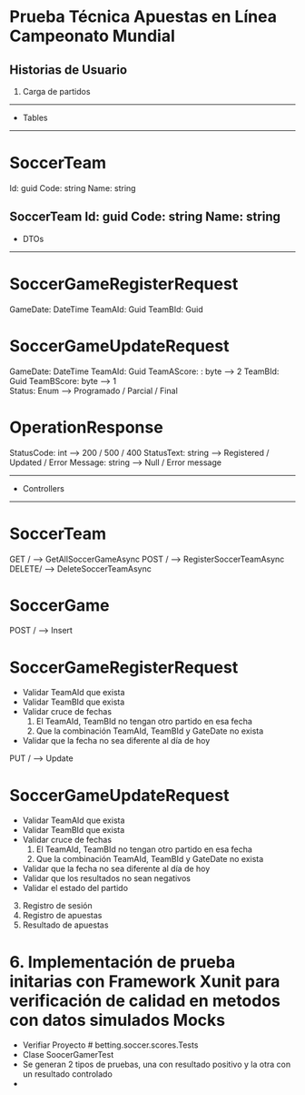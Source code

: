 # Prueba Técnica Apuestas en Línea Campeonato Mundial

## Historias de Usuario

1. Carga de partidos
  -----------------
- Tables
-----------------
# SoccerTeam
  Id: guid
  Code: string
  Name: string

SoccerTeam
  Id: guid
  Code: string
  Name: string
-----------------
- DTOs
-----------------
# SoccerGameRegisterRequest
  GameDate: DateTime
  TeamAId: Guid
  TeamBId: Guid

# SoccerGameUpdateRequest
  GameDate: DateTime
  TeamAId: Guid
  TeamAScore: : byte --> 2
  TeamBId: Guid
  TeamBScore: byte   --> 1  
  Status: Enum       --> Programado / Parcial / Final

# OperationResponse
  StatusCode: int    --> 200 / 500 / 400
  StatusText: string --> Registered / Updated / Error
  Message: string    --> Null / Error message

-----------------
- Controllers
-----------------
# SoccerTeam
GET / --> GetAllSoccerGameAsync
POST / --> RegisterSoccerTeamAsync
DELETE/ --> DeleteSoccerTeamAsync

# SoccerGame
POST / --> Insert
  # SoccerGameRegisterRequest
  * Validar TeamAId que exista
  * Validar TeamBId que exista
  * Validar cruce de fechas
    1. El TeamAId, TeamBId no tengan otro partido en esa fecha
    2. Que la combinación TeamAId, TeamBId y GateDate no exista
  * Validar que la fecha no sea diferente al día de hoy

PUT / --> Update
  # SoccerGameUpdateRequest
  * Validar TeamAId que exista
  * Validar TeamBId que exista
  * Validar cruce de fechas
    1. El TeamAId, TeamBId no tengan otro partido en esa fecha
    2. Que la combinación TeamAId, TeamBId y GateDate no exista
  * Validar que la fecha no sea diferente al día de hoy
  * Validar que los resultados no sean negativos
  * Validar el estado del partido
  
3. Registro de sesión
4. Registro de apuestas
5. Resultado de apuestas 


# 6. Implementación de prueba initarias con Framework Xunit para verificación de calidad en metodos con datos simulados Mocks
 * Verifiar Proyecto # betting.soccer.scores.Tests   
 * Clase SoocerGamerTest
 * Se generan 2 tipos de pruebas, una con resultado positivo y la otra con un resultado controlado
 * 




